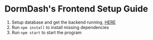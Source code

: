 # DormDash's Frontend Setup Guide

1. Setup database and get the backend running, [HERE](../backend/README.md)
2. Run ```npm install``` to install missing dependencies
3. Run ```npm start``` to start the program